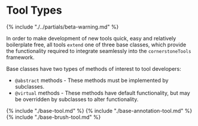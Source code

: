 # Tool Types

{% include "./../partials/beta-warning.md" %}

In order to make development of new tools quick, easy and relatively boilerplate free, all tools `extend` one of three base classes, which provide the functionality required to integrate seamlessly into the `cornerstoneTools` framework.

Base classes have two types of methods of interest to tool developers:
- `@abstract` methods - These methods must be implemented by subclasses.
- `@virtual` methods - These methods have default functionality, but may be overridden by subclasses to alter functionality.

{% include "./base-tool.md" %}
{% include "./base-annotation-tool.md" %}
{% include "./base-brush-tool.md" %}
